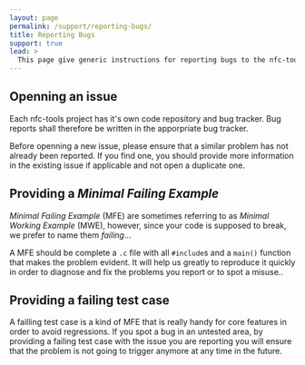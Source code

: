 ```yaml
---
layout: page
permalink: /support/reporting-bugs/
title: Reporting Bugs
support: true
lead: >
  This page give generic instructions for reporting bugs to the nfc-tools projects (these are general guidelines, they should apply to any project).
---
```


## Openning an issue

Each nfc-tools project has it's own code repository and bug tracker.  Bug reports shall therefore be written in the apporpriate bug tracker.

Before openning a new issue, please ensure that a similar problem has not already been reported.  If you find one, you should provide more information in the existing issue if applicable and not open a duplicate one.

## Providing a *Minimal Failing Example*

*Minimal Failing Example* (MFE) are sometimes referring to as *Minimal Working Example* (MWE), however, since your code is supposed to break, we prefer to name them *failing*…

A MFE should be complete a `.c` file with all `#include`s and a `main()` function that makes the problem evident. It will help us greatly to reproduce it quickly in order to diagnose and fix the problems you report or to spot a misuse..

## Providing a failing test case

A failling test case is a kind of MFE that is really handy for core features in order to avoid regressions.  If you spot a bug in an untested area, by providing a failing test case with the issue you are reporting you will ensure that the problem is not going to trigger anymore at any time in the future.
